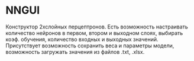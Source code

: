 # NNGUI
Конструктор 2хслойных перцептронов.
Есть возможность настраивать количество нейронов в первом, втором и выходном слоях, выбирать коэф. обучения,
количество входных и выходных значений.
Присутствует возможность сохранить веса и параметры модели, возможность загружать значения из файлов .txt, .xlsx.
